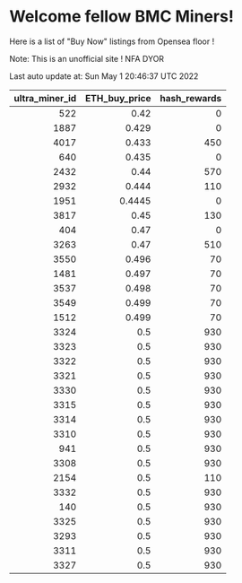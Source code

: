 # Welcome fellow BMC Miners!
Here is a list of "Buy Now" listings from Opensea floor !

Note: This is an unofficial site ! NFA DYOR


Last auto update at: Sun May  1 20:46:37 UTC 2022


|   ultra_miner_id |   ETH_buy_price |   hash_rewards |
|-----------------:|----------------:|---------------:|
|              522 |          0.42   |              0 |
|             1887 |          0.429  |              0 |
|             4017 |          0.433  |            450 |
|              640 |          0.435  |              0 |
|             2432 |          0.44   |            570 |
|             2932 |          0.444  |            110 |
|             1951 |          0.4445 |              0 |
|             3817 |          0.45   |            130 |
|              404 |          0.47   |              0 |
|             3263 |          0.47   |            510 |
|             3550 |          0.496  |             70 |
|             1481 |          0.497  |             70 |
|             3537 |          0.498  |             70 |
|             3549 |          0.499  |             70 |
|             1512 |          0.499  |             70 |
|             3324 |          0.5    |            930 |
|             3323 |          0.5    |            930 |
|             3322 |          0.5    |            930 |
|             3321 |          0.5    |            930 |
|             3330 |          0.5    |            930 |
|             3315 |          0.5    |            930 |
|             3314 |          0.5    |            930 |
|             3310 |          0.5    |            930 |
|              941 |          0.5    |            930 |
|             3308 |          0.5    |            930 |
|             2154 |          0.5    |            110 |
|             3332 |          0.5    |            930 |
|              140 |          0.5    |            930 |
|             3325 |          0.5    |            930 |
|             3293 |          0.5    |            930 |
|             3311 |          0.5    |            930 |
|             3327 |          0.5    |            930 |